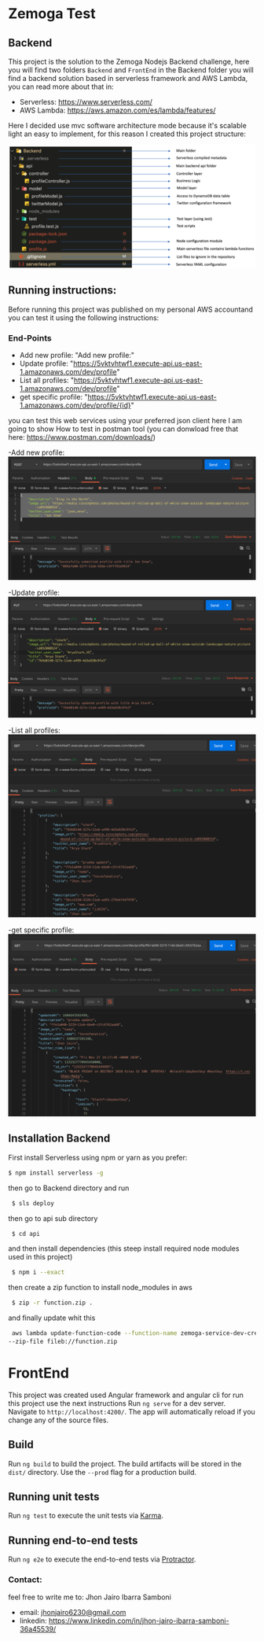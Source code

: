 # Zemoga Test
## Backend
This project is the solution to the Zemoga Nodejs Backend challenge, here you will find two folders `Backend` and `FrontEnd` in the Backend folder you will find a backend solution based in serverless framework and AWS Lambda, you can read more about that in:

- Serverless: https://www.serverless.com/
- AWS Lambda: https://aws.amazon.com/es/lambda/features/

Here I decided use mvc software architecture mode because it's scalable light an easy to implement, for this reason I created this project structure:

 ![alt text](https://github.com/jhonjairo6230/ZemogaTest/blob/documentation/assets/backend-structure.png)

## Running instructions:
Before running this project was published on my personal AWS accountand you can test it using the following instructions: 

### End-Points
- Add new profile: "Add new profile:"
- Update profile: "https://5vktvhtwf1.execute-api.us-east-1.amazonaws.com/dev/profile"
- List all profiles: "https://5vktvhtwf1.execute-api.us-east-1.amazonaws.com/dev/profile"
- get specific profile: "https://5vktvhtwf1.execute-api.us-east-1.amazonaws.com/dev/profile/{id}"

you can test this web services using your preferred json client here I am going to show How to test in postman tool (you can donwload free that here: https://www.postman.com/downloads/)

-Add new profile:
![alt text](https://github.com/jhonjairo6230/ZemogaTest/blob/documentation/assets/create-profile.png)

-Update profile:
![alt text](https://github.com/jhonjairo6230/ZemogaTest/blob/documentation/assets/update-profile.png)

-List all profiles:
![alt text](https://github.com/jhonjairo6230/ZemogaTest/blob/documentation/assets/get-all.png)

-get specific profile:
![alt text](https://github.com/jhonjairo6230/ZemogaTest/blob/documentation/assets/get-one.png)


## Installation Backend
 First install Serverless using npm or yarn as you prefer:
 ```sh
 $ npm install serverless -g 
```

then go to Backend directory and run 
```sh
 $ sls deploy
```

then go to api sub directory
```sh
 $ cd api
```
and then install dependencies (this steep install required node modules used in this project)
```sh
 $ npm i --exact
```
then create a zip function to install node_modules in aws
```sh
 $ zip -r function.zip .
```

and finally update whit this
```sh
 aws lambda update-function-code --function-name zemoga-service-dev-createProfile\
--zip-file fileb://function.zip
```

# FrontEnd
This project was created used Angular framework and angular cli for run this project use the next instructions
Run `ng serve` for a dev server. Navigate to `http://localhost:4200/`. The app will automatically reload if you change any of the source files.

## Build

Run `ng build` to build the project. The build artifacts will be stored in the `dist/` directory. Use the `--prod` flag for a production build.

## Running unit tests

Run `ng test` to execute the unit tests via [Karma](https://karma-runner.github.io).

## Running end-to-end tests

Run `ng e2e` to execute the end-to-end tests via [Protractor](http://www.protractortest.org/).


 ### Contact:
 feel free to write me to:
 Jhon Jairo Ibarra Samboni
 * email: jhonjairo6230@gmail.com
 * linkedin: https://www.linkedin.com/in/jhon-jairo-ibarra-samboni-36a45539/